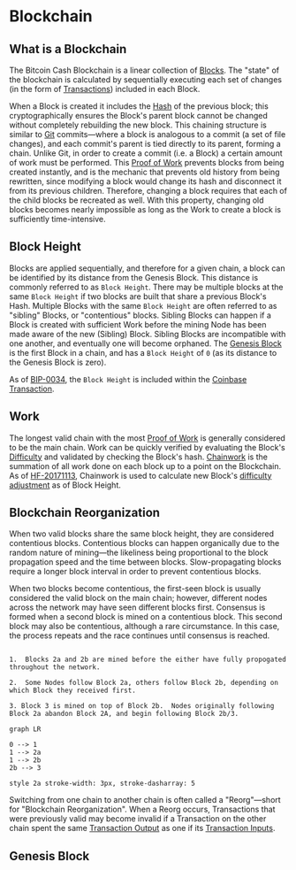 # Blockchain

## What is a Blockchain

The Bitcoin Cash Blockchain is a linear collection of [Blocks](/protocol/blockchain/block).
The "state" of the blockchain is calculated by sequentially executing each set of changes (in the form of [Transactions](/protocol/blockchain/transaction)) included in each Block.

When a Block is created it includes the [Hash](/protocol/blockchain/hash) of the previous block; this cryptographically ensures the Block's parent block cannot be changed without completely rebuilding the new block.
This chaining structure is similar to [Git](//git-scm.com) commits&mdash;where a block is analogous to a commit (a set of file changes), and each commit's parent is tied directly to its parent, forming a chain.
Unlike Git, in order to create a commit (i.e. a Block) a certain amount of work must be performed.
This [Proof of Work](/protocol/blockchain/proof-of-work) prevents blocks from being created instantly, and is the mechanic that prevents old history from being rewritten, since modifying a block would change its hash and disconnect it from its previous children.
Therefore, changing a block requires that each of the child blocks be recreated as well.
With this property, changing old blocks becomes nearly impossible as long as the Work to create a block is sufficiently time-intensive.

## Block Height

Blocks are applied sequentially, and therefore for a given chain, a block can be identified by its distance from the Genesis Block.
This distance is commonly referred to as `Block Height`.
There may be multiple blocks at the same `Block Height` if two blocks are built that share a previous Block's Hash.
Multiple Blocks with the same `Block Height` are often referred to as "sibling" Blocks, or "contentious" blocks.
Sibling Blocks can happen if a Block is created with sufficient Work before the mining Node has been made aware of the new (Sibling) Block.
Sibling Blocks are incompatible with one another, and eventually one will become orphaned.
The [Genesis Block](/protocol/blockchain#genesis-block) is the first Block in a chain, and has a `Block Height` of `0` (as its distance to the Genesis Block is zero).

As of [BIP-0034](/blockchain/forks/bip-34), the `Block Height` is included within the [Coinbase Transaction](/protocol/blockchain/block#coinbase-transaction).

## Work

The longest valid chain with the most [Proof of Work](/protocol/blockchain/proof-of-work) is generally considered to be the main chain.
Work can be quickly verified by evaluating the Block's [Difficulty](/protocol/blockchain/proof-of-work/difficulty) and validated by checking the Block's hash.
[Chainwork](/protocol/blockchain/proof-of-work#chainwork) is the summation of all work done on each block up to a point on the Blockchain.
As of [HF-20171113](/protocol/forks/hf-20171113), Chainwork is used to calculate new Block's [difficulty adjustment](/protocol/blockchain/proof-of-work/difficulty-adjustment-algorithm) as of Block Height.

## Blockchain Reorganization

When two valid blocks share the same block height, they are considered contentious blocks.
Contentious blocks can happen organically due to the random nature of mining&mdash;the likeliness being proportional to the block propagation speed and the time between blocks.
Slow-propagating blocks require a longer block interval in order to prevent contentious blocks.

When two blocks become contentious, the first-seen block is usually considered the valid block on the main chain; however, different nodes across the network may have seen different blocks first.
Consensus is formed when a second block is mined on a contentious block.
This second block may also be contentious, although a rare circumstance.
In this case, the process repeats and the race continues until consensus is reached.


```diagramLabel

1.  Blocks 2a and 2b are mined before the either have fully propogated throughout the network.

2.  Some Nodes follow Block 2a, others follow Block 2b, depending on which Block they received first.

3. Block 3 is mined on top of Block 2b.  Nodes originally following Block 2a abandon Block 2A, and begin following Block 2b/3.

```

```mermaid
graph LR

0 --> 1
1 --> 2a
1 --> 2b
2b --> 3

style 2a stroke-width: 3px, stroke-dasharray: 5
```

Switching from one chain to another chain is often called a "Reorg"&mdash;short for "Blockchain Reorganization".
When a Reorg occurs, Transactions that were previously valid may become invalid if a Transaction on the other chain spent the same [Transaction Output](/protocol/blockchain/transaction#transaction-output) as one if its [Transaction Inputs](/protocol/blockchain/transaction#transaction-input).

## Genesis Block